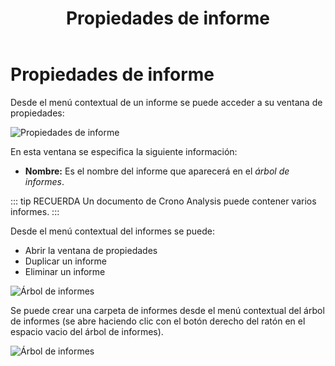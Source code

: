 ﻿---
title: Propiedades de informe
position: 130
Autogenerated: true
---

# Propiedades de informe

Desde el menú contextual de un informe se puede acceder a su ventana de propiedades:

![Propiedades de informe](/images/analysis/PropiedadesInforme.png)

En esta ventana se especifica la siguiente información:

- **Nombre:** Es el nombre del informe que aparecerá en el *árbol de informes*.

::: tip RECUERDA
Un documento de Crono Analysis puede contener varios informes. 
:::



Desde el menú contextual del informes se puede:

- Abrir la ventana de propiedades
- Duplicar un informe
- Eliminar un informe


![Árbol de informes](/images/analysis/ArbolInformes.png)


Se puede crear una carpeta de informes desde el menú contextual del árbol de informes (se abre haciendo clic con el botón derecho del ratón en el espacio vacio del árbol de informes). 


![Árbol de informes](/images/analysis/ArbolInformes2.png)
